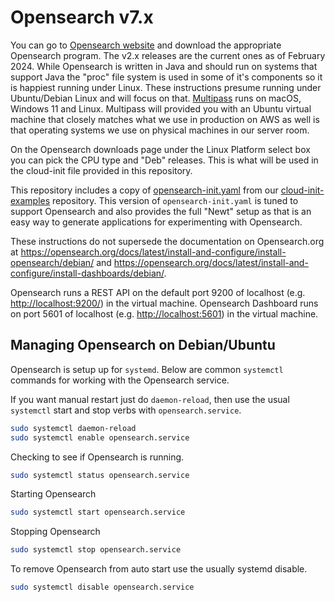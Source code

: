 # Opensearch v7.x

You can go to [Opensearch website](https://opensearch.org/downloads.html) and download the appropriate Opensearch program. The v2.x releases are the current ones as of February 2024. While Opensearch is written in Java and should run on systems that support Java the "proc" file system is used in some of it's components so it is happiest running under Linux. These instructions presume running under Ubuntu/Debian Linux and will focus on that.  [Multipass](https://multipass.run) runs on macOS, Windows 11 and Linux. Multipass will provided you with an Ubuntu virtual machine that closely matches what we use in production on AWS as well is that operating systems we use on physical machines in our server room.

On the Opensearch downloads page under the Linux Platform select box you can pick the CPU type and "Deb" releases. This is what will be used in the cloud-init file provided in this repository.

This repository includes a copy of [opensearch-init.yaml](opensearch-init.yaml) from our [cloud-init-examples](https://github.com/caltechlibrary/cloud-init-examples) repository. This version of `opensearch-init.yaml` is tuned to support Opensearch and also provides the full "Newt" setup as that is an easy way to generate applications for experimenting with Opensearch.

These instructions do not supersede the documentation on Opensearch.org at <https://opensearch.org/docs/latest/install-and-configure/install-opensearch/debian/> and <https://opensearch.org/docs/latest/install-and-configure/install-dashboards/debian/>.

Opensearch runs a REST API on the default port 9200 of localhost (e.g. <http://localhost:9200/>) in the virtual machine. Opensearch Dashboard runs on port 5601 of localhost (e.g. <http://localhost:5601>) in the virtual machine.


## Managing Opensearch on Debian/Ubuntu

Opensearch is setup up for `systemd`. Below are common `systemctl` commands for working with the Opensearch service.

If you want manual restart just do `daemon-reload`, then use the usual `systemctl` start and stop verbs with `opensearch.service`.

```sh
sudo systemctl daemon-reload
sudo systemctl enable opensearch.service
```

Checking to see if Opensearch is running.

```sh
sudo systemctl status opensearch.service
```

Starting Opensearch

```sh
sudo systemctl start opensearch.service
```

Stopping Opensearch

```sh
sudo systemctl stop opensearch.service
```

To remove Opensearch from auto start use the usually systemd
disable.

```sh
sudo systemctl disable opensearch.service
```

